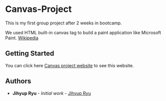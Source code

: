# Canvas-Project
This is my first group project after 2 weeks in bootcamp.

We used HTML built-in canvas tag to build a paint application like Microsoft Paint. [Wikipedia](https://en.wikipedia.org/wiki/Microsoft_Paint)


## Getting Started
You can click here [Canvas project website](https://jihyupryu.github.io/Canvas-Project/) to see this website.

## Authors

* **Jihyup Ryu** - *Initial work* - [Jihyup Ryu](https://github.com/JihyupRyu)
